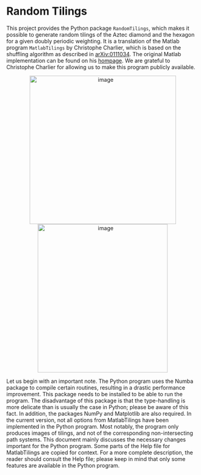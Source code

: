Random Tilings
==============

This project provides the Python package `RandomTilings`, which makes it possible to generate random tilings of the Aztec diamond and the hexagon for a given doubly periodic weighting.
It is a translation of the Matlab program `MatlabTilings` by Christophe Charlier, which is based on the shuffling algorithm as described in  [arXiv:0111034](https://arxiv.org/abs/math/0111034).
The original Matlab implementation can be found on his [hompage](https://sites.google.com/view/cchar/home). We are grateful to Christophe Charlier for
allowing us to make this program publicly available.

<p align="center">
<img width="383" height="389" alt="image" src="https://github.com/user-attachments/assets/b3d983e2-561e-461c-8fda-cfd6c933a24d" />
<img width="340" height="389" alt="image" src="https://github.com/user-attachments/assets/50255924-afd4-46ee-9942-39400836810f" />
</p>




Let us begin with an important note. The Python program uses the Numba package to compile certain
routines, resulting in a drastic performance improvement. This package needs to be installed to be
able to run the program. The disadvantage of this package is that the type-handling is more delicate
than is usually the case in Python; please be aware of this fact. In addition, the packages NumPy and
Matplotlib are also required.
In the current version, not all options from MatlabTilings have been implemented in the Python
program. Most notably, the program only produces images of tilings, and not of the corresponding
non-intersecting path systems. This document mainly discusses the necessary changes important for
the Python program. Some parts of the Help file for MatlabTilings are copied for context. For a
more complete description, the reader should consult the Help file; please keep in mind that only some
features are available in the Python program.
